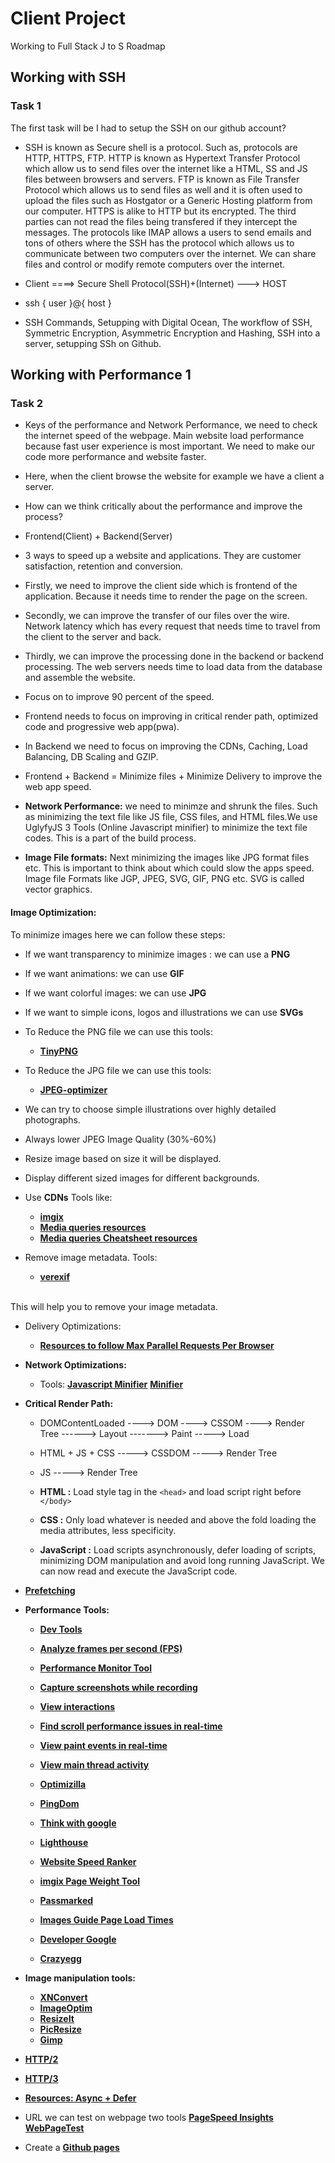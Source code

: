 # Client Project
Working to Full Stack J to S Roadmap

## Working with SSH
### Task 1
The first task will be I had to setup the SSH on our github account?
* SSH is known as Secure shell is a protocol. Such as, protocols are HTTP, HTTPS, FTP. HTTP is known as Hypertext Transfer Protocol which allow us to send files over the internet like a HTML, SS and JS files between browsers and servers. FTP is known as File Transfer Protocol which allows us to send files as well and it is often used to upload the files such as Hostgator or a Generic Hosting platform from our computer. HTTPS is alike to HTTP but its encrypted. The third parties can not read the files being transfered if they intercept the messages. The protocols like IMAP allows a users to send emails and tons of others where the SSH has the protocol which allows us to communicate between two computers over the internet. We can share files and control or modify remote computers over the internet.

* Client ====> Secure Shell Protocol(SSH)+(Internet) ---> HOST
* ssh { user }@{ host }
* SSH Commands, Setupping with Digital Ocean, The workflow of SSH, Symmetric Encryption, Asymmetric Encryption and Hashing, SSH into a server, setupping SSh on Github.

## Working with Performance 1
### Task 2

* Keys of the performance and Network Performance, we need to check the internet speed of the webpage. Main website load performance because fast user experience is most important. We need to make our code more performance and website faster.

* Here, when the client browse the website for example we have a client a server. 

* How can we think critically about the performance and improve the process?

* Frontend(Client) + Backend(Server)
* 3 ways to speed up a website and applications. They are customer satisfaction, retention and conversion. 

* Firstly, we need to improve the client side which is frontend of the application. Because it needs time to render the page on the screen.

* Secondly, we can improve the transfer of our files over the wire. Network latency which has every request that needs time to travel from the client to the server and back.

* Thirdly, we can improve the processing done in the backend or backend processing. The web servers needs time to load data from the database and assemble the website. 

* Focus on to improve 90 percent of the speed. 

* Frontend needs to focus on improving in critical render path, optimized code and progressive web app(pwa).

* In Backend we need to focus on improving the CDNs, Caching, Load Balancing, DB Scaling and GZIP.

* Frontend + Backend = Minimize files + Minimize Delivery to improve the web app speed.

* <b>Network Performance:</b> we need to minimze and shrunk the files. Such as minimizing the text file like JS file, CSS files, and HTML files.We use UglyfyJS 3 Tools (Online Javascript minifier) to minimize the text file codes. This is a part of the build process.

* <b>Image File formats:</b> Next minimizing the images like JPG format files etc. This is important to think about which could slow the apps speed. Image file Formats like JGP, JPEG, SVG, GIF, PNG etc. SVG is called vector graphics.

#### <b>Image Optimization: </b>
To minimize images here we can follow these steps:
* If we want transparency to minimize images : we can use a <b>PNG</b>

* If we want animations: we can use <b>GIF</b>

* If we want colorful images: we can use <b>JPG</b>
* If we want to simple icons, logos and illustrations we can use <b>SVGs</b>

* To Reduce the PNG file we can use this tools:
   * **[TinyPNG](https://tinypng.com/)**

* To Reduce the JPG file we can use this tools:
   * **[JPEG-optimizer](http://jpeg-optimizer.com/)**

* We can try to choose simple illustrations over highly detailed photographs.

* Always lower JPEG Image Quality (30%-60%)
* Resize image based on size it will be displayed.
* Display different sized images for different backgrounds.
* Use <b>CDNs</b> Tools like:
    * **[imgix](https://imgix.com/)**
    * **[Media queries resources](https://gist.github.com/bartholomej/8415655)**
    * **[Media queries Cheatsheet resources](https://css-tricks.com/snippets/css/media-queries-for-standard-devices/)**

* Remove image metadata. Tools:
     * **[verexif](https://www.verexif.com/en/)**
<br/>
This will help you to remove your image metadata.

* Delivery Optimizations:
   * **[Resources to follow Max Parallel Requests Per Browser](https://stackoverflow.com/questions/985431/max-parallel-http-connections-in-a-browser)**

* <b>Network Optimizations:</b>
   * Tools: **[Javascript Minifier](https://javascript-minifier.com/)** **[Minifier](https://www.minifier.org/)**
* <b>Critical Render Path:</b>
   * DOMContentLoaded ----> DOM ----> CSSOM ----> Render Tree ------> Layout -------> Paint -----> Load
   * HTML + JS + CSS -----> CSSDOM -----> Render Tree
   * JS -----> Render Tree
   * <b>HTML :</b> Load style tag in the ```<head>``` and load script right before ```</body>```
   * <b>CSS :</b> Only load whatever is needed and above the fold loading the media attributes, less specificity.

   * <b>JavaScript :</b> Load scripts asynchronously, defer loading of scripts, minimizing DOM manipulation and avoid long running JavaScript. We can now read and execute the JavaScript code.


* **[Prefetching](https://css-tricks.com/prefetching-preloading-prebrowsing/)**

*  <b>Performance Tools: </b>
    * **[Dev Tools](https://developer.chrome.com/docs/devtools/evaluate-performance/reference/#activities)**

    * **[Analyze frames per second (FPS)](https://developer.chrome.com/docs/devtools/evaluate-performance/reference/#fps)**
    * **[Performance Monitor Tool](https://developer.chrome.com/blog/new-in-devtools-64/#perf-monitor)**
    * **[Capture screenshots while recording](https://developer.chrome.com/docs/devtools/evaluate-performance/reference/#screenshots)**
    * **[View interactions](https://developer.chrome.com/docs/devtools/evaluate-performance/reference/#interactions)**
    * **[Find scroll performance issues in real-time](https://developer.chrome.com/docs/devtools/evaluate-performance/reference/#scrolling-performance-issues)**
    * **[View paint events in real-time](https://developer.chrome.com/docs/devtools/evaluate-performance/reference/#paint-flashing)**
    * **[View main thread activity](https://developer.chrome.com/docs/devtools/evaluate-performance/reference/#main)**
    * **[Optimizilla](https://imagecompressor.com/)**
    * **[PingDom](https://tools.pingdom.com/)**
    * **[Think with google](https://www.thinkwithgoogle.com/feature/testmysite/)**
    * **[Lighthouse](https://developers.google.com/web/tools/lighthouse/)**
    * **[Website Speed Ranker](https://rigor.com/labs-maintenance/)**
    * **[imgix Page Weight Tool](https://pageweight.imgix.com/?ref=producthunt)**
    * **[Passmarked](https://passmarked.com/?ref=producthunt)**
    * **[Images Guide Page Load Times](https://web.dev/fast/#optimize-your-images)**
    * **[Developer Google](https://developers.google.com/speed/pagespeed/insights/)**
    * **[Crazyegg](https://www.crazyegg.com/blog/image-editing-tools/)**

* <b>Image manipulation tools:</b>
   * **[XNConvert](https://www.xnview.com/en/xnconvert/)**
   * **[ImageOptim](https://imageoptim.com/mac)**
   * **[ResizeIt](https://itunes.apple.com/us/app/resizeit/id416280139?mt=12)**
   * **[PicResize](https://picresize.com/)**
   * **[Gimp](https://www.gimp.org/)**


* **[HTTP/2](https://www.udemy.com/course/the-complete-junior-to-senior-web-developer-roadmap/learn/lecture/10210926#questions)**

* **[HTTP/3](https://blog.cloudflare.com/http3-the-past-present-and-future/)**

* **[Resources: Async + Defer](https://stackoverflow.com/questions/10808109/script-tag-async-defer)**


* URL we can test on webpage two tools **[PageSpeed Insights](https://developers.google.com/speed/pagespeed/insights/)** **[WebPageTest](https://www.webpagetest.org/)**

* Create a **[Github pages](https://docs.github.com/en/pages/getting-started-with-github-pages/configuring-a-publishing-source-for-your-github-pages-site)**






